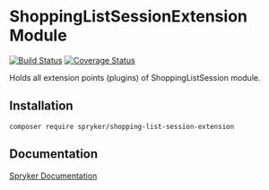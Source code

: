 # ShoppingListSessionExtension Module
[![Build Status](https://travis-ci.org/spryker/shopping-list-session-extension.svg)](https://travis-ci.org/spryker/shopping-list-session-extension)
[![Coverage Status](https://coveralls.io/repos/github/spryker/shopping-list-session-extension/badge.svg)](https://coveralls.io/github/spryker/shopping-list-session-extension)

Holds all extension points (plugins) of ShoppingListSession module.

## Installation

```
composer require spryker/shopping-list-session-extension
```

## Documentation

[Spryker Documentation](https://academy.spryker.com/developing_with_spryker/module_guide/modules.html)
